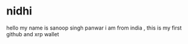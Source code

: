 # nidhi
hello my name is sanoop singh panwar i am from india , this is my first github and xrp wallet
